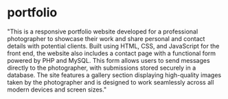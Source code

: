 # portfolio
"This is a responsive portfolio website developed for a professional photographer to showcase their work and share personal and contact details with potential clients. Built using HTML, CSS, and JavaScript for the front end, the website also includes a contact page with a functional form powered by PHP and MySQL. This form allows users to send messages directly to the photographer, with submissions stored securely in a database. The site features a gallery section displaying high-quality images taken by the photographer and is designed to work seamlessly across all modern devices and screen sizes."
